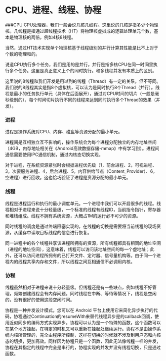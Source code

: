 CPU、进程、线程、协程
=============

###CPU
CPU处理器，我们一般会说几核几线程。这里说的几核是指多少个物理核。几线程是指通过超线程技术（HT）将物理核虚拟成的逻辑处理单元个数，基本是物理核的两倍，例如4核8线程。

当然，通过HT技术实现单个物理核基于线程级别的并行计算其性能是比不上对于个数的物理和的。

说道CPU执行多个任务，我们是用的是并行，并行是指多核CPU在同一时间里执行多个任务。这里是真正意义上个的同时执行。和多线程并发有本质上的区别。

这里说的8线程和我们开发是用过到的线程（Thread）有一定的关系，但不等同。我们说的8线程其实是指8个虚拟核，可以认为是同时执行8个Thread（并行）。线程是最小的任务执行单元（具体在后面展开），通过对CPU时间的切片（一般是毫秒级别的），每个时间切片执行不同的线程来达到同时执行多个Thread的效果（并发）。

### 进程
进程是操作系统对CPU、内存、磁盘等资源分配的最小单元。

进程间是互相独立互不影响的，操作系统会为每个进程分配独立的内存地址空间（4GB，内存地址相关在《Android高效数据存储-mmap》中有学习到）。进程间通信需要使用IPC通信机制，通过内核态切换实现。

对于进程，在系统资源紧张时会根据进程优先级（1，前台进程、2，可视进程、3，次要服务进程、4，后台进程、5，内容供给节点（Content_Provider）、6，空进程）进行回收。这也恰巧验证了进程是资源分配的最小单元。

### 线程
线程是进程运行和执行的最小调度单元。一个进程中我们可以开启很多的线程。线程相对于进程来说十分轻量级，一个标准的线程有线程ID，当前指令指针，寄存器和堆栈组成。线程不拥有系统资源，大概占1M的运行必不可少的资源。

同时线程的调度是通过终端阻塞实现的，在线程的切换是需要将当前线程的现场资源，从缓存中读取目标线程的信息进行恢复。

同一进程中的各个线程共享该进程所拥有的资源，所有线程都具有相同的地址空间（进程的地址空间），这意味着，线程可以访问该地址空间的每一个虚地址；此外，还可以访问进程所拥有的已打开文件、定时器、信号量机构等。由于同一个进程内的线程共享内存和文件，所以线程之间互相通信不必调用内核。

### 协程

线程虽然相对于进程来说十分轻量级。但线程还是有一些缺点，例如线程不好管理，频繁创建线程会有内存问题。同时线程在中断、等待等情况下，线程是空闲的，没有很好的使用这段空闲时间。

协程是一种并发设计模式，您可以在 Android 平台上使用它来简化异步执行的代码，协程通过Continuation的resumeWith来替代线程异步是的callback回调，使用近似同步的编码方式实现异步。协程可以认为是一个特殊的函数，这个函数可以在某个地方挂起，在特定的时机又可以重新在挂起处继续运行。协程不是由操作系统内核所管理的，完全由程序所控制，这样在切换的时候就不涉及到用户态和内核态的切换，更加高效。同样因为协程只是一个函数，因此无法像线程一样的并发，协程在其指定的线程中完全是串行的，协程实现的并发并没有线程切换，只是通过函数。
